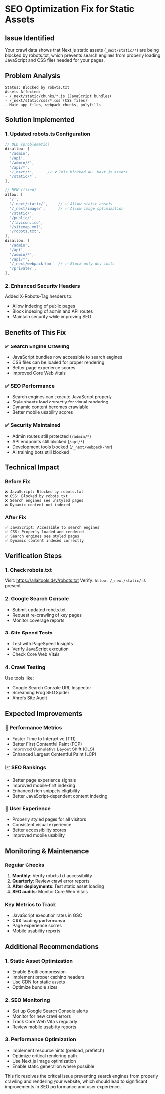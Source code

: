 # SEO Optimization Fix for Static Assets

## Issue Identified
Your crawl data shows that Next.js static assets (`_next/static/*`) are being blocked by robots.txt, which prevents search engines from properly loading JavaScript and CSS files needed for your pages.

## Problem Analysis
```
Status: Blocked by robots.txt
Assets Affected:
- /_next/static/chunks/*.js (JavaScript bundles)
- /_next/static/css/*.css (CSS files)
- Main app files, webpack chunks, polyfills
```

## Solution Implemented

### 1. **Updated robots.ts Configuration**
```typescript
// OLD (problematic)
disallow: [
  '/admin',
  '/api',
  '/admin/*',
  '/api/*',
  '/_next/*',      // ❌ This blocked ALL Next.js assets
  '/static/*',
],

// NEW (fixed)
allow: [
  '/',
  '/_next/static/',     // ✅ Allow static assets
  '/_next/image/',      // ✅ Allow image optimization
  '/static/',
  '/public/',
  '/favicon.ico',
  '/sitemap.xml',
  '/robots.txt',
],
disallow: [
  '/admin',
  '/api',
  '/admin/*',
  '/api/*',
  '/_next/webpack-hmr', // ✅ Block only dev tools
  '/private/',
],
```

### 2. **Enhanced Security Headers**
Added X-Robots-Tag headers to:
- Allow indexing of public pages
- Block indexing of admin and API routes
- Maintain security while improving SEO

## Benefits of This Fix

### ✅ **Search Engine Crawling**
- JavaScript bundles now accessible to search engines
- CSS files can be loaded for proper rendering
- Better page experience scores
- Improved Core Web Vitals

### ✅ **SEO Performance**
- Search engines can execute JavaScript properly
- Style sheets load correctly for visual rendering
- Dynamic content becomes crawlable
- Better mobile usability scores

### ✅ **Security Maintained**
- Admin routes still protected (`/admin/*`)
- API endpoints still blocked (`/api/*`)
- Development tools blocked (`/_next/webpack-hmr`)
- AI training bots still blocked

## Technical Impact

### Before Fix
```
❌ JavaScript: Blocked by robots.txt
❌ CSS: Blocked by robots.txt
❌ Search engines see unstyled pages
❌ Dynamic content not indexed
```

### After Fix
```
✅ JavaScript: Accessible to search engines
✅ CSS: Properly loaded and rendered
✅ Search engines see styled pages
✅ Dynamic content indexed correctly
```

## Verification Steps

### 1. **Check robots.txt**
Visit: https://allaitools.dev/robots.txt
Verify: `Allow: /_next/static/` is present

### 2. **Google Search Console**
- Submit updated robots.txt
- Request re-crawling of key pages
- Monitor coverage reports

### 3. **Site Speed Tests**
- Test with PageSpeed Insights
- Verify JavaScript execution
- Check Core Web Vitals

### 4. **Crawl Testing**
Use tools like:
- Google Search Console URL Inspector
- Screaming Frog SEO Spider
- Ahrefs Site Audit

## Expected Improvements

### 🚀 **Performance Metrics**
- Faster Time to Interactive (TTI)
- Better First Contentful Paint (FCP)
- Improved Cumulative Layout Shift (CLS)
- Enhanced Largest Contentful Paint (LCP)

### 📈 **SEO Rankings**
- Better page experience signals
- Improved mobile-first indexing
- Enhanced rich snippets eligibility
- Better JavaScript-dependent content indexing

### 👥 **User Experience**
- Properly styled pages for all visitors
- Consistent visual experience
- Better accessibility scores
- Improved mobile usability

## Monitoring & Maintenance

### Regular Checks
1. **Monthly**: Verify robots.txt accessibility
2. **Quarterly**: Review crawl error reports
3. **After deployments**: Test static asset loading
4. **SEO audits**: Monitor Core Web Vitals

### Key Metrics to Track
- JavaScript execution rates in GSC
- CSS loading performance
- Page experience scores
- Mobile usability reports

## Additional Recommendations

### 1. **Static Asset Optimization**
- Enable Brotli compression
- Implement proper caching headers
- Use CDN for static assets
- Optimize bundle sizes

### 2. **SEO Monitoring**
- Set up Google Search Console alerts
- Monitor for new crawl errors
- Track Core Web Vitals regularly
- Review mobile usability reports

### 3. **Performance Optimization**
- Implement resource hints (preload, prefetch)
- Optimize critical rendering path
- Use Next.js Image optimization
- Enable static generation where possible

This fix resolves the critical issue preventing search engines from properly crawling and rendering your website, which should lead to significant improvements in SEO performance and user experience.
